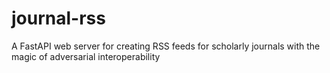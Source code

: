 # journal-rss
A FastAPI web server for creating RSS feeds for scholarly journals with the magic of adversarial interoperability
